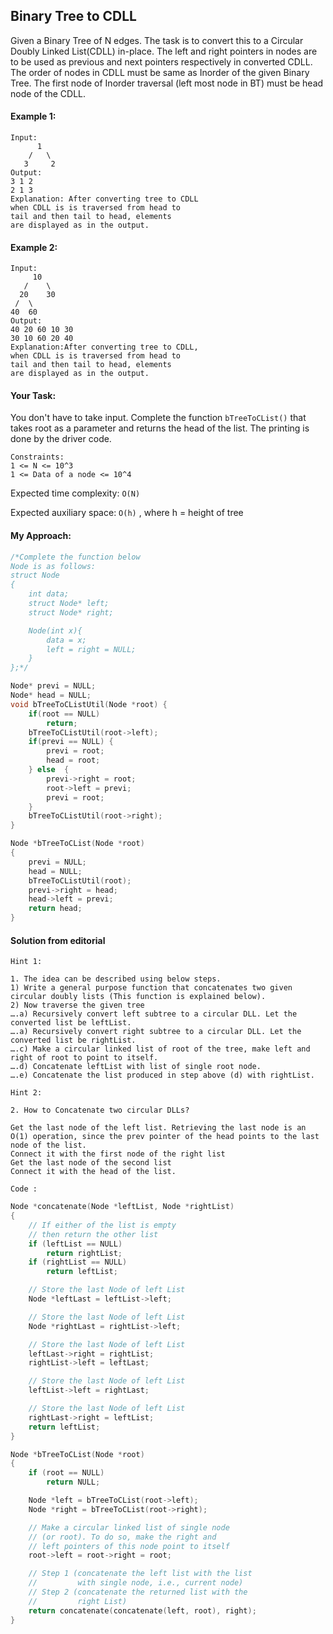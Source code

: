 ## Binary Tree to CDLL

Given a Binary Tree of N edges. The task is to convert this to a Circular Doubly Linked List(CDLL) in-place. The left and right pointers in nodes are to be used as previous and next pointers respectively in converted CDLL. The order of nodes in CDLL must be same as Inorder of the given Binary Tree. The first node of Inorder traversal (left most node in BT) must be head node of the CDLL.

#### Example 1:

```
Input:
      1
    /   \
   3     2
Output:
3 1 2
2 1 3
Explanation: After converting tree to CDLL
when CDLL is is traversed from head to
tail and then tail to head, elements
are displayed as in the output.
```

#### Example 2:

```
Input:
     10
   /    \
  20    30
 /  \
40  60
Output:
40 20 60 10 30
30 10 60 20 40
Explanation:After converting tree to CDLL,
when CDLL is is traversed from head to
tail and then tail to head, elements
are displayed as in the output.
```

#### Your Task:

You don't have to take input. Complete the function `bTreeToCList()` that takes root as a parameter and returns the head of the list. The printing is done by the driver code.

```
Constraints:
1 <= N <= 10^3
1 <= Data of a node <= 10^4
```

Expected time complexity: `O(N)`

Expected auxiliary space: `O(h)` , where h = height of tree

#### My Approach:

```c++
/*Complete the function below
Node is as follows:
struct Node
{
    int data;
    struct Node* left;
    struct Node* right;

    Node(int x){
        data = x;
        left = right = NULL;
    }
};*/

Node* previ = NULL;
Node* head = NULL;
void bTreeToCListUtil(Node *root) {
    if(root == NULL)
        return;
    bTreeToCListUtil(root->left);
    if(previ == NULL) {
        previ = root;
        head = root;
    } else  {
        previ->right = root;
        root->left = previ;
        previ = root;
    }
    bTreeToCListUtil(root->right);
}

Node *bTreeToCList(Node *root)
{
    previ = NULL;
    head = NULL;
    bTreeToCListUtil(root);
    previ->right = head;
    head->left = previ;
    return head;
}
```

#### Solution from editorial

`Hint 1: `

```
1. The idea can be described using below steps.
1) Write a general purpose function that concatenates two given circular doubly lists (This function is explained below).
2) Now traverse the given tree
….a) Recursively convert left subtree to a circular DLL. Let the converted list be leftList.
….a) Recursively convert right subtree to a circular DLL. Let the converted list be rightList.
….c) Make a circular linked list of root of the tree, make left and right of root to point to itself.
….d) Concatenate leftList with list of single root node.
….e) Concatenate the list produced in step above (d) with rightList.
```

`Hint 2:`

```
2. How to Concatenate two circular DLLs?

Get the last node of the left list. Retrieving the last node is an O(1) operation, since the prev pointer of the head points to the last node of the list.
Connect it with the first node of the right list
Get the last node of the second list
Connect it with the head of the list.
```

`Code :`

```c++
Node *concatenate(Node *leftList, Node *rightList)
{
    // If either of the list is empty
    // then return the other list
    if (leftList == NULL)
        return rightList;
    if (rightList == NULL)
        return leftList;

    // Store the last Node of left List
    Node *leftLast = leftList->left;

    // Store the last Node of left List
    Node *rightLast = rightList->left;

    // Store the last Node of left List
    leftLast->right = rightList;
    rightList->left = leftLast;

    // Store the last Node of left List
    leftList->left = rightLast;

    // Store the last Node of left List
    rightLast->right = leftList;
    return leftList;
}

Node *bTreeToCList(Node *root)
{
    if (root == NULL)
        return NULL;

    Node *left = bTreeToCList(root->left);
    Node *right = bTreeToCList(root->right);

    // Make a circular linked list of single node
    // (or root). To do so, make the right and
    // left pointers of this node point to itself
    root->left = root->right = root;

    // Step 1 (concatenate the left list with the list
    //         with single node, i.e., current node)
    // Step 2 (concatenate the returned list with the
    //         right List)
    return concatenate(concatenate(left, root), right);
}
```
